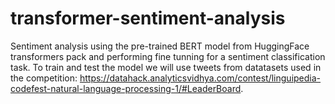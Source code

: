 # transformer-sentiment-analysis
Sentiment analysis using the pre-trained BERT model from HuggingFace transformers pack and performing fine tunning for a sentiment classification task. To train and test the model we will use tweets from datatasets used in the competition: https://datahack.analyticsvidhya.com/contest/linguipedia-codefest-natural-language-processing-1/#LeaderBoard.
